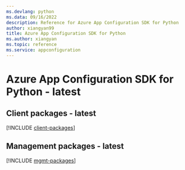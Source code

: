 ```yaml
---
ms.devlang: python
ms.data: 09/16/2022
description: Reference for Azure App Configuration SDK for Python
author: xiangyan99
title: Azure App Configuration SDK for Python
ms.author: xiangyan
ms.topic: reference
ms.service: appconfiguration
---
```

# Azure App Configuration SDK for Python - latest

## Client packages - latest
[!INCLUDE [client-packages](app-configuration-client-index.md)]
## Management packages - latest
[!INCLUDE [mgmt-packages](app-configuration-mgmt-index.md)]